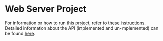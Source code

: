 # Web Server Project

For information on how to run this project, refer to [these
instructions](./docs/instructions.md). Detailed information about the API
(implemented and un-implemented) can be found [here](./docs/api-spec.md).
